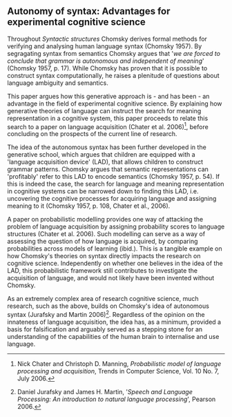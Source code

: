 ## Autonomy of syntax: Advantages for experimental cognitive science

Throughout _Syntactic structures_ Chomsky derives formal methods for verifying and analysing human language syntax
(Chomsky 1957). By segragating syntax from semantics Chomsky argues that '_we are forced to conclude that grammar is autonomous and independent of meaning_' (Chomsky 1957, p. 17). While Chomsky has proven that it is possible
to construct syntax computationally, he raises a plenitude of questions about language ambiguity and semantics.

This paper argues how this generative approach is - and has been - an advantage in the field of
experimental cognitive science. By explaining how generative theories of language can
instruct the search for meaning representation in a cognitive system, this paper proceeds to relate this search to 
a paper on language acquisition (Chater et al. 2006)[^1],
before concluding on the prospects of the current line of research.

The idea of the autonomous syntax has been further developed in the generative
school, which argues that children are equipped with a 'language acquisition device' (LAD), that allows
children to construct grammar patterns. Chomsky argues that semantic representations can 'profitably'
refer to this LAD to encode semantics (Chomsky 1957, p. 54).
If this is indeed the case, the search for language and meaning representation
in cognitive systems can be narrowed down to finding this LAD, i.e. uncovering the cognitive processes for
acquiring language and assigning meaning to it (Chomsky 1957, p. 108, Chater et al., 2006).

A paper on probabilistic modelling provides one way of attacking the problem of language
acquisition by assigning probability scores to language structures (Chater et al. 2006).
Such modelling can serve as a way of assessing the question of how language is acquired, by comparing
probabilities across models of learning (ibid.). This is a tangible example on how Chomsky's theories on syntax
directly impacts the research on cognitive science. Independently on whether one believes in the idea of the
LAD, this probabilistic framework still contributes to investigate the
acquisition of language, and would not likely have been invented without Chomsky.

As an extremely complex area of research cognitive science, much research, such as the above, builds on
Chomsky's idea of autonomous syntax (Jurafsky and Martin 2006)[^2].
Regardless of the opinion on the innateness of language acquisition, the
idea has, as a minimum, provided a basis for falsification and arguably served as a stepping
stone for an understanding of the capabilities of the human brain to internalise and use language.

[^1]: Nick Chater and Christoph D. Manning, _Probabilistic model of language processing and acquisition_, Trends
in Computer Science, Vol. 10 No. 7, July 2006.
[^2]: Daniel Jurafsky and James H. Martin, '_Speech and Language Processing: An introduction to natural
language processing_', Pearson 2006.
